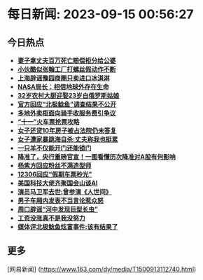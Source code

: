 
# 每日新闻: 2023-09-15 00:56:27
## 今日热点

- **[妻子拿丈夫百万死亡赔偿拒分给公婆](https://www.163.com/search?keyword=%E5%A6%BB%E5%AD%90%E6%8B%BF%E4%B8%88%E5%A4%AB%E7%99%BE%E4%B8%87%E6%AD%BB%E4%BA%A1%E8%B5%94%E5%81%BF%E6%8B%92%E5%88%86%E7%BB%99%E5%85%AC%E5%A9%86)**
- **[小伙酷似张翰工厂打螺丝假动作不断](https://www.163.com/search?keyword=%E5%B0%8F%E4%BC%99%E9%85%B7%E4%BC%BC%E5%BC%A0%E7%BF%B0%E5%B7%A5%E5%8E%82%E6%89%93%E8%9E%BA%E4%B8%9D%E5%81%87%E5%8A%A8%E4%BD%9C%E4%B8%8D%E6%96%AD)**
- **[上海辟谣豫园商圈只卖进口冰淇淋](https://www.163.com/search?keyword=%E4%B8%8A%E6%B5%B7%E8%BE%9F%E8%B0%A3%E8%B1%AB%E5%9B%AD%E5%95%86%E5%9C%88%E5%8F%AA%E5%8D%96%E8%BF%9B%E5%8F%A3%E5%86%B0%E6%B7%87%E6%B7%8B)**
- **[NASA局长：相信地球外存在生命](https://www.163.com/search?keyword=NASA%E5%B1%80%E9%95%BF%EF%BC%9A%E7%9B%B8%E4%BF%A1%E5%9C%B0%E7%90%83%E5%A4%96%E5%AD%98%E5%9C%A8%E7%94%9F%E5%91%BD)**
- **[32岁农村大厨迎娶23岁白俄罗斯姑娘](https://www.163.com/search?keyword=32%E5%B2%81%E5%86%9C%E6%9D%91%E5%A4%A7%E5%8E%A8%E8%BF%8E%E5%A8%B623%E5%B2%81%E7%99%BD%E4%BF%84%E7%BD%97%E6%96%AF%E5%A7%91%E5%A8%98)**
- **[官方回应“北极鲶鱼”调查结果不公开](https://www.163.com/search?keyword=%E5%AE%98%E6%96%B9%E5%9B%9E%E5%BA%94%E2%80%9C%E5%8C%97%E6%9E%81%E9%B2%B6%E9%B1%BC%E2%80%9D%E8%B0%83%E6%9F%A5%E7%BB%93%E6%9E%9C%E4%B8%8D%E5%85%AC%E5%BC%80)**
- **[多地外卖柜面向骑手收服务费引争议](https://www.163.com/search?keyword=%E5%A4%9A%E5%9C%B0%E5%A4%96%E5%8D%96%E6%9F%9C%E9%9D%A2%E5%90%91%E9%AA%91%E6%89%8B%E6%94%B6%E6%9C%8D%E5%8A%A1%E8%B4%B9%E5%BC%95%E4%BA%89%E8%AE%AE)**
- **[“十一”火车票抢票攻略](https://www.163.com/search?keyword=%E2%80%9C%E5%8D%81%E4%B8%80%E2%80%9D%E7%81%AB%E8%BD%A6%E7%A5%A8%E6%8A%A2%E7%A5%A8%E6%94%BB%E7%95%A5)**
- **[女子还贷10年房子被占法院仍未答复](https://www.163.com/search?keyword=%E5%A5%B3%E5%AD%90%E8%BF%98%E8%B4%B710%E5%B9%B4%E6%88%BF%E5%AD%90%E8%A2%AB%E5%8D%A0%E6%B3%95%E9%99%A2%E4%BB%8D%E6%9C%AA%E7%AD%94%E5%A4%8D)**
- **[女子遭家暴跳海自杀:丈夫称我也挺累](https://www.163.com/search?keyword=%E5%A5%B3%E5%AD%90%E9%81%AD%E5%AE%B6%E6%9A%B4%E8%B7%B3%E6%B5%B7%E8%87%AA%E6%9D%80+%E4%B8%88%E5%A4%AB%E7%A7%B0%E6%88%91%E4%B9%9F%E6%8C%BA%E7%B4%AF)**
- **[一只羊不仅能开门还能锁门](https://www.163.com/search?keyword=%E4%B8%80%E5%8F%AA%E7%BE%8A%E4%B8%8D%E4%BB%85%E8%83%BD%E5%BC%80%E9%97%A8%E8%BF%98%E8%83%BD%E9%94%81%E9%97%A8)**
- **[降准了，央行重磅官宣！一图看懂历次降准对A股有何影响](https://www.163.com/search?keyword=%E9%99%8D%E5%87%86%E4%BA%86%EF%BC%8C%E5%A4%AE%E8%A1%8C%E9%87%8D%E7%A3%85%E5%AE%98%E5%AE%A3%EF%BC%81%E4%B8%80%E5%9B%BE%E7%9C%8B%E6%87%82%E5%8E%86%E6%AC%A1%E9%99%8D%E5%87%86%E5%AF%B9A%E8%82%A1%E6%9C%89%E4%BD%95%E5%BD%B1%E5%93%8D)**
- **[杨紫方回应粉丝不满造型师](https://www.163.com/search?keyword=%E6%9D%A8%E7%B4%AB%E6%96%B9%E5%9B%9E%E5%BA%94%E7%B2%89%E4%B8%9D%E4%B8%8D%E6%BB%A1%E9%80%A0%E5%9E%8B%E5%B8%88)**
- **[12306回应“假期车票秒光”](https://www.163.com/search?keyword=12306%E5%9B%9E%E5%BA%94%E2%80%9C%E5%81%87%E6%9C%9F%E8%BD%A6%E7%A5%A8%E7%A7%92%E5%85%89%E2%80%9D)**
- **[美国科技大佬齐聚国会山谈AI](https://www.163.com/search?keyword=%E7%BE%8E%E5%9B%BD%E7%A7%91%E6%8A%80%E5%A4%A7%E4%BD%AC%E9%BD%90%E8%81%9A%E5%9B%BD%E4%BC%9A%E5%B1%B1%E8%B0%88AI)**
- **[演员马卫军去世:曾参演《人世间》](https://www.163.com/search?keyword=%E6%BC%94%E5%91%98%E9%A9%AC%E5%8D%AB%E5%86%9B%E5%8E%BB%E4%B8%96+%E6%9B%BE%E5%8F%82%E6%BC%94%E3%80%8A%E4%BA%BA%E4%B8%96%E9%97%B4%E3%80%8B)**
- **[男子车厢内发表不当言论惹众怒](https://www.163.com/search?keyword=%E7%94%B7%E5%AD%90%E8%BD%A6%E5%8E%A2%E5%86%85%E5%8F%91%E8%A1%A8%E4%B8%8D%E5%BD%93%E8%A8%80%E8%AE%BA%E6%83%B9%E4%BC%97%E6%80%92)**
- **[周口辟谣“河中发现巨型长虫”](https://www.163.com/search?keyword=%E5%91%A8%E5%8F%A3%E8%BE%9F%E8%B0%A3%E2%80%9C%E6%B2%B3%E4%B8%AD%E5%8F%91%E7%8E%B0%E5%B7%A8%E5%9E%8B%E9%95%BF%E8%99%AB%E2%80%9D)**
- **[工资没涨真不是我没努力](https://www.163.com/search?keyword=%E5%B7%A5%E8%B5%84%E6%B2%A1%E6%B6%A8%E7%9C%9F%E4%B8%8D%E6%98%AF%E6%88%91%E6%B2%A1%E5%8A%AA%E5%8A%9B)**
- **[媒体评北极鲶鱼炫富事件:该有结果了](https://www.163.com/search?keyword=%E5%AA%92%E4%BD%93%E8%AF%84%E5%8C%97%E6%9E%81%E9%B2%B6%E9%B1%BC%E7%82%AB%E5%AF%8C%E4%BA%8B%E4%BB%B6%3A%E8%AF%A5%E6%9C%89%E7%BB%93%E6%9E%9C%E4%BA%86)**

## 更多
[网易新闻] (https://www.163.com/dy/media/T1500913112740.html)
